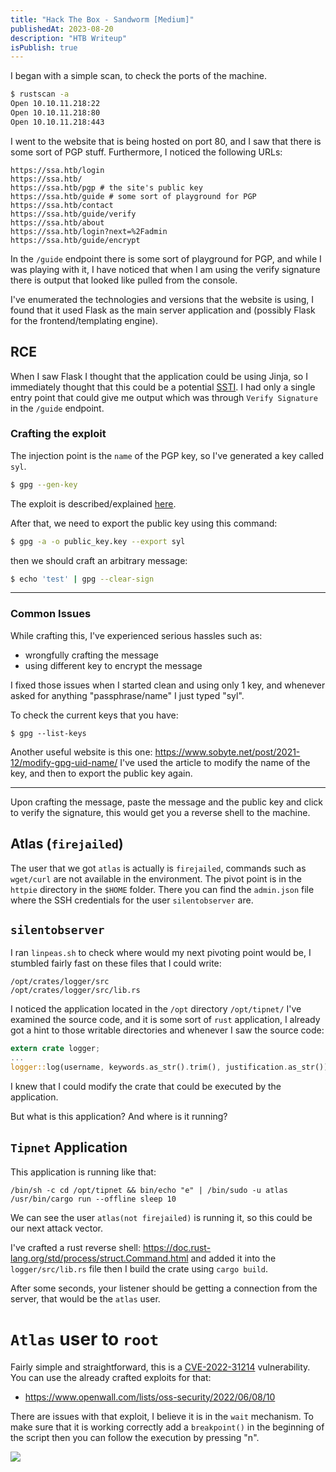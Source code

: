 ```yaml
---
title: "Hack The Box - Sandworm [Medium]"
publishedAt: 2023-08-20
description: "HTB Writeup"
isPublish: true
---
```



I began with a simple scan, to check the ports of the machine.

```bash
$ rustscan -a 
Open 10.10.11.218:22
Open 10.10.11.218:80
Open 10.10.11.218:443
```

I went to the website that is being hosted on port 80, and I saw that there is some sort of PGP stuff. Furthermore, I noticed the following URLs:

```http
https://ssa.htb/login
https://ssa.htb/
https://ssa.htb/pgp # the site's public key
https://ssa.htb/guide # some sort of playground for PGP
https://ssa.htb/contact
https://ssa.htb/guide/verify
https://ssa.htb/about
https://ssa.htb/login?next=%2Fadmin
https://ssa.htb/guide/encrypt
```

In the `/guide` endpoint there is some sort of playground for PGP, and while I was playing with it, I have noticed that when I am using the verify signature there is output that looked like pulled from the console. 

I've enumerated the technologies and versions that the website is using, I found that it used Flask as the main server application and (possibly Flask for the frontend/templating engine). 

## RCE 

When I saw Flask I thought that the application could be using Jinja, so I immediately thought that this could be a potential [SSTI](https://book.hacktricks.xyz/pentesting-web/ssti-server-side-template-injection). 
I had only a single entry point that could give me output which was through `Verify Signature` in the `/guide` endpoint. 

### Crafting the exploit

The injection point is the `name` of the PGP key, so I've generated a key called `syl`.

```bash
$ gpg --gen-key
```

The exploit is described/explained [here](https://github.com/swisskyrepo/PayloadsAllTheThings/tree/master/Server%20Side%20Template%20Injection#jinja2).

After that, we need to export the public key using this command:

```bash
$ gpg -a -o public_key.key --export syl
```

then we should craft an arbitrary message:

```bash
$ echo 'test' | gpg --clear-sign
```

--- 
### Common Issues

While crafting this, I've experienced serious hassles such as:
- wrongfully crafting the message
- using different key to encrypt the message

I fixed those issues when I started clean and using only 1 key, and whenever asked for anything "passphrase/name" I just typed "syl".

To check the current keys that you have:

```
$ gpg --list-keys
```

Another useful website is this one: https://www.sobyte.net/post/2021-12/modify-gpg-uid-name/ I've used the article to modify the name of the key, and then to export the public key again.

---

Upon crafting the message, paste the message and the public key and click to verify the signature, this would get you a reverse shell to the machine.

## Atlas (`firejailed`)

The user that we got `atlas` is actually is `firejailed`, commands such as `wget/curl` are not available in the environment. The pivot point is in the `httpie` directory in the `$HOME` folder. There you can find the `admin.json` file where the SSH credentials for the user `silentobserver` are. 

## `silentobserver`

I ran `linpeas.sh` to check where would my next pivoting point would be, I stumbled fairly fast on these files that I could write:

```
/opt/crates/logger/src
/opt/crates/logger/src/lib.rs
```

I noticed the application located in the `/opt` directory `/opt/tipnet/` I've examined the source code, and it is some sort of `rust` application, I already got a hint to those writable directories and whenever I saw the source code:

```rust
extern crate logger;
...
logger::log(username, keywords.as_str().trim(), justification.as_str()); // Invoking it later on.
```

I knew that I could modify the crate that could be executed by the application.

But what is this application? And where is it running?

## `Tipnet` Application

This application is running like that: 

```
/bin/sh -c cd /opt/tipnet && bin/echo "e" | /bin/sudo -u atlas /usr/bin/cargo run --offline sleep 10
```

We can see the user `atlas(not firejailed)` is running it, so this could be our next attack vector.

I've crafted a rust reverse shell: https://doc.rust-lang.org/std/process/struct.Command.html and added it into the `logger/src/lib.rs` file then I build the crate using `cargo build`.

After some seconds, your listener should be getting a connection from the server, that would be the `atlas` user.

# `Atlas` user to `root`

Fairly simple and straightforward, this is a [CVE-2022-31214](https://github.com/advisories/GHSA-m2xv-wgqg-4gxh "CVE-2022-31214") vulnerability. You can use the already crafted exploits for that:

- https://www.openwall.com/lists/oss-security/2022/06/08/10 

There are issues with that exploit, I believe it is in the `wait` mechanism. To make sure that it is working correctly add a `breakpoint()` in the beginning of the script then you can follow the execution by pressing "n".

<img src="/images//htb-sandworm-firejail.png">